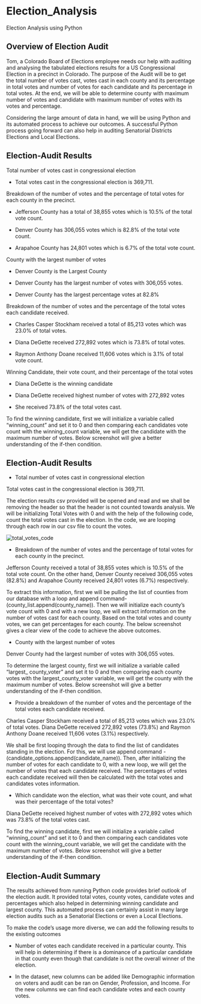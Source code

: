 # Election_Analysis
Election Analysis using Python

## Overview of Election Audit

Tom, a Colorado Board of Elections employee needs our help with auditing and analysing the tabulated elections results for a US Congressional Election in a precinct in Colorado. The purpose of the Audit will be to get the total number of votes cast, votes cast in each county and its percentage in total votes and number of votes for each candidate and its percentage in total votes. At the end, we will be able to determine county with maximum number of votes and candidate with maximum number of votes with its votes and percentage. 

Considering the large amount of data in hand, we will be using Python and its automated process to achieve our outcomes. A successful Python process going forward can also help in auditing Senatorial Districts Elections and Local Elections. 

##	Election-Audit Results

Total number of votes cast in congressional election
          
  * Total votes cast in the congressional election is 369,711.


Breakdown of the number of votes and the percentage of total votes for each county in the precinct.

  * Jefferson County has a total of 38,855 votes which is 10.5% of the total vote count. 
  
  * Denver County has 306,055 votes which is 82.8% of the total vote count.
  
  * Arapahoe County has 24,801 votes which is 6.7% of the total vote count.
  

County with the largest number of votes
  
  * Denver County is the Largest County
  
  * Denver County has the largest number of votes with 306,055 votes.
  
  *  Denver County has the largest percentage votes at 82.8%
   

Breakdown of the number of votes and the percentage of the total votes each candidate received.

  * Charles Casper Stockham received a total of 85,213 votes which was 23.0% of total votes.
  
  * Diana DeGette received 272,892 votes which is 73.8% of total votes.
  
  * Raymon Anthony Doane received 11,606 votes which is 3.1% of total vote count.


Winning Candidate, their vote count, and their percentage of the total votes

  * Diana DeGette is the winning candidate
  
  * Diana DeGette received highest number of votes with 272,892 votes 
  
  * She received 73.8% of the total votes cast. 


To find the winning candidate, first we will initialize a variable called “winning_count” and set it to 0 and then comparing each candidates vote count with the winning_count variable, we will get the candidate with the maximum number of votes. Below screenshot will give a better understanding of the if-then condition. 


##	Election-Audit Results

   * Total number of votes cast in congressional election
          
Total votes cast in the congressional election is 369,711.

The election results csv provided will be opened and read and we shall be removing the header so that the header is not counted towards analysis. We will be initializing  Total Votes with 0 and with the help of the following code, count the total votes cast in the election. In the code, we are looping through each row in our csv file to count the votes.

![total_votes_code](https://user-images.githubusercontent.com/108366412/180130269-fee61508-bb57-424c-99a6-e52f6fa87fa4.png)

  * Breakdown of the number of votes and the percentage of total votes for each county in the precinct.

Jefferson County received a total of 38,855 votes which is 10.5% of the total vote count. On the other hand, Denver County received 306,055 votes (82.8%) and Arapahoe County received 24,801 votes (6.7%) respectively.
 
To extract this information, first we will be pulling the list of counties from our database with a loop and append command- (county_list.append(county_name)). Then we will initialize each county’s vote count with 0 and with a new loop, we will extract information on the number of votes cast for each county.  Based on the total votes and county votes, we can get percentages for each county. The below screenshot gives a clear view of the code to achieve the above outcomes.
 
 
  * County with the largest number of votes
  
Denver County had the largest number of votes with 306,055 votes.

To determine the largest county, first we will initialize a variable called “largest_ county_voter” and set it to 0 and then comparing each county votes with the largest_county_voter variable, we will get the county with the maximum number of votes. Below screenshot will give a better understanding of the if-then condition. 

 
  * Provide a breakdown of the number of votes and the percentage of the total votes each candidate received.

Charles Casper Stockham received a total of 85,213 votes which was 23.0% of total votes. Diana DeGette received 272,892 votes (73.8%) and Raymon Anthony Doane received 11,606 votes (3.1%) respectively.

We shall be first looping through the data to find the list of candidates standing in the election. For this, we will use append command - (candidate_options.append(candidate_name)). Then, after initializing the number of votes for each candidate to 0, with a new loop, we will get the number of votes that each candidate received. The percentages of votes each candidate received will then be calculated with the total votes and candidates votes information. 
 
  * Which candidate won the election, what was their vote count, and what was their percentage of the total votes?

Diana DeGette received highest number of votes with 272,892 votes which was 73.8% of the total votes cast. 

To find the winning candidate, first we will initialize a variable called “winning_count” and set it to 0 and then comparing each candidates vote count with the winning_count variable, we will get the candidate with the maximum number of votes. Below screenshot will give a better understanding of the if-then condition. 

 


## Election-Audit Summary

The results achieved from running Python code provides brief outlook of the election audit. It provided total votes, county votes, candidate votes and percentages which also helped in determining winning candidate and largest county. This automated process can certainly assist in many large election audits such as a Senatorial Elections or even a Local Elections. 

To make the code’s usage more diverse, we can add the following results to the existing outcomes

  * Number of votes each candidate received in a particular county. This will help in determining if there is a dominance of a particular candidate in that county even though that candidate is not the overall winner of the election.

  * In the dataset, new columns can be added like Demographic information on voters and audit can be ran on Gender, Profession, and Income. For the new columns we can find each candidate votes and each county votes.
